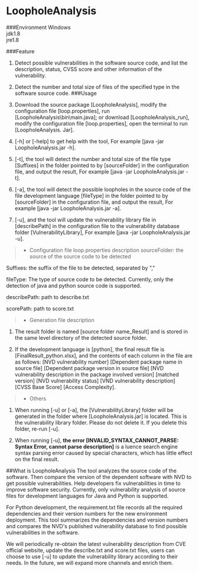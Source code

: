 # LoopholeAnalysis
###Environment
Windows  
jdk1.8  
jre1.8  

###Feature
1. Detect possible vulnerabilities in the software source code, and list the description, status, 
CVSS score and other information of the vulnerability.  
2. Detect the number and total size of files of the specified type in the software source code.
###Usage
1. Download the source package [LoopholeAnalysis], modify the configuration file [loop.properties], 
run [LoopholeAnalysis\bin\main.java]; or download [LoopholeAnalysis_run], modify the configuration file 
[loop.properties], open the terminal to run [LoopholeAnalysis. Jar].  

2. [-h] or [-help] to get help with the tool, For example [java -jar LoopholeAnalysis.jar -h].  

3. [-t], the tool will detect the number and total size of the file type [Suffixes] in the folder 
pointed to by [sourceFolder] in the configuration file, and output the result, For example [java -jar LoopholeAnalysis.jar -t].  

4. [-a], the tool will detect the possible loopholes in the source code of the file development 
language [fileType] in the folder pointed to by [sourceFolder] in the configuration file, 
and output the result, For example [java -jar LoopholeAnalysis.jar -a].  

5. [-u], and the tool will update the vulnerability library file in [describePath] in the configuration file 
to the vulnerability database folder [VulnerabilityLibrary], For example [java -jar LoopholeAnalysis.jar -u].  

> * Configuration file loop.properties description
sourceFolder: the source of the source code to be detected  

Suffixes: the suffix of the file to be detected, separated by ","  

fileType: The type of source code to be detected. Currently, only the detection of 
java and python source code is supported.  

describePath: path to describe.txt  

scorePath: path to score.txt  
> * Generation file description
1. The result folder is named [source folder name_Result] and is stored in the same level directory of the detected source folder.  

2. If the development language is [python], the final result file is [FinalResult_python.xlsx], and the contents 
of each column in the file are as follows:
[NVD vulnerability number] [Dependent package name in source file] [Dependent package version in source file] 
[NVD vulnerability description in the package involved version] [matched version] [NVD vulnerability status] 
[VND vulnerability description] [CVSS Base Score] [Access Complexity].

> * Others
1. When running [-u] or [-a], the [VulnerabilityLibrary] folder will be generated in the folder where 
[LoopholeAnalysis.jar] is located. This is the vulnerability library folder. Please do not delete it. If you delete this folder, re-run [-u].  

2. When running [-u], **the error [INVALID_SYNTAX_CANNOT_PARSE: Syntax Error, cannot parse description]** 
is a luence search engine syntax parsing error caused by special characters, which has little effect on the final result.

##What is LoopholeAnalysis
The tool analyzes the source code of the software. Then compare the version of the dependent software 
with NVD to get possible vulnerabilities. Help developers fix vulnerabilities in time to improve software 
security. Currently, only vulnerability analysis of source files for development languages for Java and 
Python is supported.  

For Python development, the requirement.txt file records all the required dependencies and their version numbers 
for the new environment deployment. This tool summarizes the dependencies and version numbers and compares 
the NVD's published vulnerability database to find possible vulnerabilities in the software.  

We will periodically re-obtain the latest vulnerability description from CVE official website,
 update the describe.txt and score.txt files, users can choose to use [-u] to update the vulnerability
 library according to their needs. In the future, we will expand more channels and enrich them.  
 